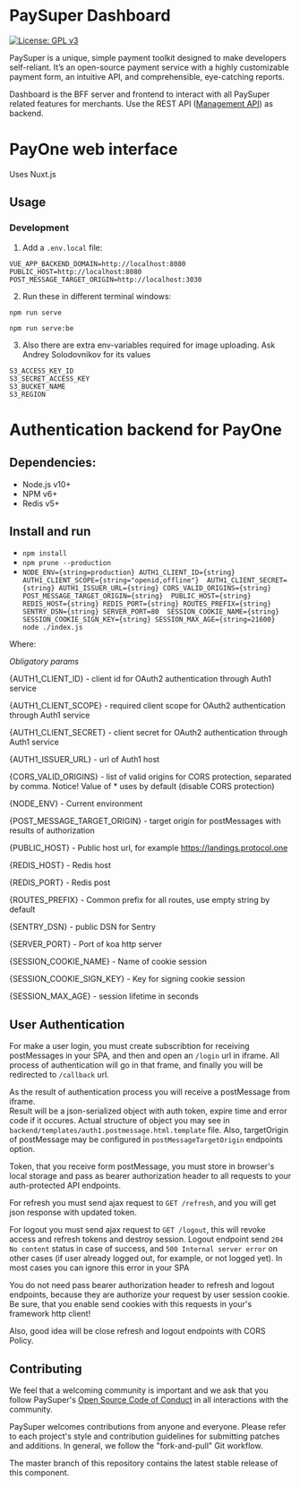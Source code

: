 PaySuper Dashboard
=====
[![License: GPL v3](https://img.shields.io/badge/License-GPLv3-brightgreen.svg)](https://www.gnu.org/licenses/gpl-3.0)

PaySuper is a unique, simple payment toolkit designed to make developers self-reliant. It’s an open-source payment service 
with a highly customizable payment form, an intuitive API, and comprehensible, eye-catching reports.

Dashboard is the BFF server and frontend to interact with all PaySuper related features for merchants. Use the 
REST API ([Management API](https://github.com/paysuper/paysuper-management-api)) as backend. 

# PayOne web interface
Uses Nuxt.js

## Usage
### Development

1. Add a `.env.local` file:
```
VUE_APP_BACKEND_DOMAIN=http://localhost:8080
PUBLIC_HOST=http://localhost:8080
POST_MESSAGE_TARGET_ORIGIN=http://localhost:3030
```

2. Run these in different terminal windows:
```
npm run serve
```
```
npm run serve:be
```

3. Also there are extra env-variables required for image uploading. Ask Andrey Solodovnikov for its values
```
S3_ACCESS_KEY_ID
S3_SECRET_ACCESS_KEY
S3_BUCKET_NAME
S3_REGION
```

# Authentication backend for PayOne

## Dependencies: 
* Node.js v10+
* NPM v6+
* Redis v5+

## Install and run
* `npm install`
* `npm prune --production`
* `NODE_ENV={string=production} AUTH1_CLIENT_ID={string} AUTH1_CLIENT_SCOPE={string="openid,offline"} 
AUTH1_CLIENT_SECRET={string} AUTH1_ISSUER_URL={string} CORS_VALID_ORIGINS={string} POST_MESSAGE_TARGET_ORIGIN={string} 
PUBLIC_HOST={string} REDIS_HOST={string} REDIS_PORT={string} ROUTES_PREFIX={string} SENTRY_DSN={string} SERVER_PORT=80 
SESSION_COOKIE_NAME={string} SESSION_COOKIE_SIGN_KEY={string} SESSION_MAX_AGE={string=21600} node ./index.js`

Where:

*Obligatory params*

{AUTH1_CLIENT_ID} - client id for OAuth2 authentication through Auth1 service

{AUTH1_CLIENT_SCOPE} - required client scope for OAuth2 authentication through Auth1 service

{AUTH1_CLIENT_SECRET} - client secret for OAuth2 authentication through Auth1 service

{AUTH1_ISSUER_URL} - url of Auth1 host 

{CORS_VALID_ORIGINS} - list of valid origins for CORS protection, separated by comma. Notice! Value of * uses by default (disable CORS protection)

{NODE_ENV} - Current environment

{POST_MESSAGE_TARGET_ORIGIN} - target origin for postMessages with results of authorization

{PUBLIC_HOST} - Public host url, for example https://landings.protocol.one

{REDIS_HOST} - Redis host

{REDIS_PORT} - Redis post

{ROUTES_PREFIX} - Common prefix for all routes, use empty string by default

{SENTRY_DSN} - public DSN for Sentry

{SERVER_PORT} - Port of koa http server

{SESSION_COOKIE_NAME} - Name of cookie session

{SESSION_COOKIE_SIGN_KEY} - Key for signing cookie session

{SESSION_MAX_AGE} - session lifetime in seconds


## User Authentication

For make a user login, you must create subscribtion for receiving postMessages in your SPA, and then and open an 
`/login` url in iframe.
All process of authentication will go in that frame, and finally you will be redirected to `/callback` url.

As the result of authentication process you will receive a postMessage from iframe.  
Result will be a json-serialized object with auth token, expire time and error code if it occures.
Actual structure of object you may see in `backend/templates/auth1.postmessage.html.template` file.
Also, targetOrigin of postMessage may be configured in `postMessageTargetOrigin` endpoints option.

Token, that you receive form postMessage, you must store in browser's local storage and  pass as bearer authorization 
header to all requests to your auth-protected API endpoints.

For refresh you must send ajax request to `GET /refresh`, and you will get json response with updated token. 

For logout you must send ajax request to `GET /logout`, this will revoke access and refresh tokens and destroy session.
Logout endpoint send `204 No content` status in case of success, and `500 Internal server error` on other cases 
(if user already logged out, for example, or not logged yet). In most cases you can ignore this error in your SPA

You do not need pass bearer authorization header to refresh and logout endpoints, because they are authorize your 
request by user session cookie. Be sure, that you enable send cookies with this requests in your's framework http 
client!

Also, good idea will be close refresh and logout endpoints with CORS Policy.

## Contributing
We feel that a welcoming community is important and we ask that you follow PaySuper's [Open Source Code of Conduct](https://github.com/paysuper/code-of-conduct/blob/master/README.md) in all interactions with the community.

PaySuper welcomes contributions from anyone and everyone. Please refer to each project's style and contribution guidelines for submitting patches and additions. In general, we follow the "fork-and-pull" Git workflow.

The master branch of this repository contains the latest stable release of this component.

 
